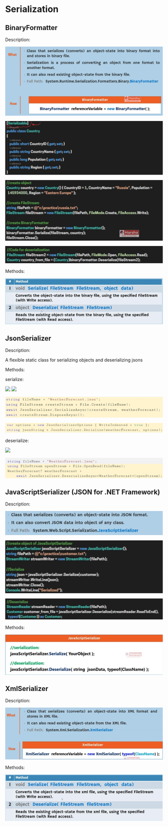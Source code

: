 # Serialization

## BinaryFormatter

Description:

![](serialization/image16.jpg)

![](serialization/image11.jpg)

![](serialization/image15.jpg)

![](serialization/image6.jpg)

Methods:

![](serialization/image10.jpg)

## JsonSerializer

Description:

A flexible static class for serializing objects and deserializing jsons

Methods:

serialize:

<img src="image1.jpg" style="width:5.34583in" />

<img src="image2.jpg" style="width:5.77917in" />

![](serialization/image3.jpg)

![](serialization/image5.jpg)

deserialize:

<img src="image4.jpg" style="width:5.4875in" />

![](serialization/image7.jpg)

## JavaScriptSerializer (JSON for .NET Framework)

Description:

![](serialization/image12.jpg)

![](serialization/image17.jpg)

![](serialization/image8.jpg)

Methods:

![](serialization/image13.jpg)

## XmlSerializer

Description:

![](serialization/image14.jpg)

Methods:

![](serialization/image9.jpg)
